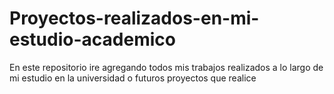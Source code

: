# Proyectos-realizados-en-mi-estudio-academico
En este repositorio ire agregando todos mis trabajos realizados a lo largo de mi estudio en la universidad o futuros proyectos que realice
